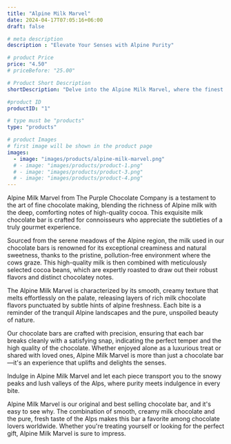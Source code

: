 ```yaml
---
title: "Alpine Milk Marvel"
date: 2024-04-17T07:05:16+06:00
draft: false

# meta description
description : "Elevate Your Senses with Alpine Purity"

# product Price
price: "4.50"
# priceBefore: "25.00"

# Product Short Description
shortDescription: "Delve into the Alpine Milk Marvel, where the finest Alpine milk meets luxurious cocoa for a smooth, velvety chocolate experience. Each bar encapsulates the freshness and purity of the Alps, crafted for those who cherish rich, creamy indulgence."

#product ID
productID: "1"

# type must be "products"
type: "products"

# product Images
# first image will be shown in the product page
images:
  - image: "images/products/alpine-milk-marvel.png"
  # - image: "images/products/product-1.png"
  # - image: "images/products/product-3.png"
  # - image: "images/products/product-4.png"
---
```


Alpine Milk Marvel from The Purple Chocolate Company is a testament to the art of fine chocolate making, blending the richness of Alpine milk with the deep, comforting notes of high-quality cocoa. This exquisite milk chocolate bar is crafted for connoisseurs who appreciate the subtleties of a truly gourmet experience.

Sourced from the serene meadows of the Alpine region, the milk used in our chocolate bars is renowned for its exceptional creaminess and natural sweetness, thanks to the pristine, pollution-free environment where the cows graze. This high-quality milk is then combined with meticulously selected cocoa beans, which are expertly roasted to draw out their robust flavors and distinct chocolatey notes.

The Alpine Milk Marvel is characterized by its smooth, creamy texture that melts effortlessly on the palate, releasing layers of rich milk chocolate flavors punctuated by subtle hints of alpine freshness. Each bite is a reminder of the tranquil Alpine landscapes and the pure, unspoiled beauty of nature.

Our chocolate bars are crafted with precision, ensuring that each bar breaks cleanly with a satisfying snap, indicating the perfect temper and the high quality of the chocolate. Whether enjoyed alone as a luxurious treat or shared with loved ones, Alpine Milk Marvel is more than just a chocolate bar—it's an experience that uplifts and delights the senses.

Indulge in Alpine Milk Marvel and let each piece transport you to the snowy peaks and lush valleys of the Alps, where purity meets indulgence in every bite.

Alpine Milk Marvel is our original and best selling chocolate bar, and it's easy to see why. The combination of smooth, creamy milk chocolate and the pure, fresh taste of the Alps makes this bar a favorite among chocolate lovers worldwide. Whether you're treating yourself or looking for the perfect gift, Alpine Milk Marvel is sure to impress.